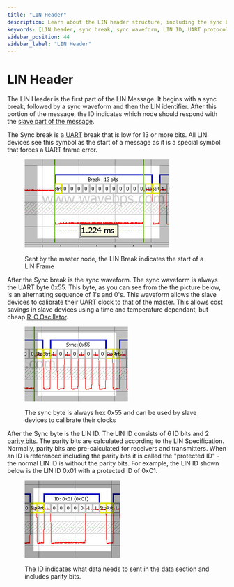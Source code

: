 ```yaml
---
title: "LIN Header"
description: Learn about the LIN header structure, including the sync break, sync waveform, and LIN ID, which identifies the node that should respond in a LIN frame.
keywords: [LIN header, sync break, sync waveform, LIN ID, UART protocol, LIN master node, LIN slave response, LIN parity bits, LIN communication, automotive LIN]
sidebar_position: 44
sidebar_label: "LIN Header"
---
```


# LIN Header

The LIN Header is the first part of the LIN Message. It begins with a sync break, followed by a sync waveform and then the LIN identifier. After this portion of the message, the ID indicates which node should respond with the [slave part of the message](../lin-slave-section).

The Sync break is a [UART](http://en.wikipedia.org/wiki/UART) break that is low for 13 or more bits. All LIN devices see this symbol as the start of a message as it is a special symbol that forces a UART frame error.

<div class="text--center">

<figure>

![image-64](../assets/image-64.png "image-64")
<figcaption>Sent by the master node, the LIN Break indicates the start of a LIN Frame</figcaption>
</figure>
</div>

After the Sync break is the sync waveform. The sync waveform is always the UART byte 0x55. This byte, as you can see from the the picture below, is an alternating sequence of 1's and 0's. This waveform allows the slave devices to calibrate their UART clock to that of the master. This allows cost savings in slave devices using a time and temperature dependant, but cheap [R-C Oscillator](http://en.wikipedia.org/wiki/RC_oscillator).

<div class="text--center">

<figure>

![image-38](../assets/image-38.png "image-38")
<figcaption>The sync byte is always hex 0x55 and can be used by slave devices to calibrate their clocks</figcaption>
</figure>
</div>

After the Sync byte is the LIN ID. The LIN ID consists of 6 ID bits and 2 [parity bits](http://en.wikipedia.org/wiki/Parity_bit). The parity bits are calculated according to the LIN Specification. Normally, parity bits are pre-calculated for receivers and transmitters. When an ID is referenced including the parity bits it is called the "protected ID" - the normal LIN ID is without the parity bits. For example, the LIN ID shown below is the LIN ID 0x01 with a protected ID of 0xC1.

<div class="text--center">

<figure>

![image-47](../assets/image-47.png "image-47")
<figcaption>The ID indicates what data needs to sent in the data section and includes parity bits.</figcaption>
</figure>
</div>